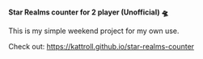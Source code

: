 **Star Realms counter for 2 player (Unofficial) 🛸**

This is my simple weekend project for my own use. 

Check out: https://kattroll.github.io/star-realms-counter 


